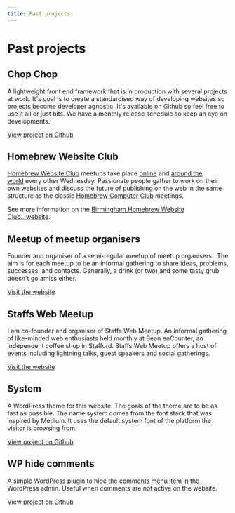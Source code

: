 ```yaml
---
title: Past projects
---
```


# Past projects

Chop Chop
---------

A lightweight front end framework that is in production with several projects at work. It's goal is to create a standardised way of developing websites so projects become developer agnostic. It's available on Github so feel free to use it all or just bits. We have a monthly release schedule so keep an eye on developments.

[View project on Github](https://github.com/getchopchop/chopchop)

## Homebrew Website Club

[Homebrew Website Club](https://indieweb.org/Homebrew_Website_Club) meetups take place [online](https://indieweb.org/IRC) and [around the world](https://indieweb.org/Homebrew_Website_Club#Meetings) every other Wednesday. Passionate people gather to work on their own websites and discuss the future of publishing on the web in the same structure as the classic [Homebrew Computer Club](https://en.wikipedia.org/wiki/Homebrew_Computer_Club) meetings.

See more information on the [Birmingham Homebrew Website Club...website](https://homebrewbrum.co.uk/).

## Meetup of meetup organisers

Founder and organiser of a semi-regular meetup of meetup organisers.  The aim is for each meetup to be an informal gathering to share ideas, problems, successes, and contacts. Generally, a drink (or two) and some tasty grub doesn't go amiss either.

[Visit the website](https://meetupofmeetup.commeetuporganisers.com/)

## Staffs Web Meetup

I am co-founder and organiser of Staffs Web Meetup. An informal gathering of like-minded web enthusiasts held monthly at Bean enCounter, an independent coffee shop in Stafford. Staffs Web Meetup offers a host of events including lightning talks, guest speakers and social gatherings.

[Visit the website](https://staffswebmeetup.co.uk/)

## System

A WordPress theme for this website. The goals of the theme are to be as fast as possible. The name system comes from the font stack that was inspired by Medium. It uses the default system font of the platform the visitor is browsing from.

[View project on Github](https://github.com/daveredfern/system)

## WP hide comments

A simple WordPress plugin to hide the comments menu item in the WordPress admin. Useful when comments are not active on the website.

[View project on Github](https://github.com/daveredfern/wp-hide-comment-menu)
